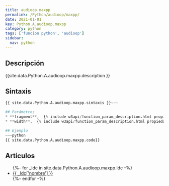 ```yaml
---
title: audioop.maxpp
permalink: /Python/audioop/maxpp/
date: 2021-01-01
key: Python.A.audioop.maxpp
category: python
tags: ['funcion python', 'audioop']
sidebar: 
  nav: python
---
```


## Descripción
{{site.data.Python.A.audioop.maxpp.description }}

## Sintaxis
~~~python
{{ site.data.Python.A.audioop.maxpp.sintaxis }}~~~

## Parámetros
* **fragment**,  {% include w3api/function_param_description.html propiedad=site.data.Python.A.audioop.maxpp valor="fragment" %}
* **width**,  {% include w3api/function_param_description.html propiedad=site.data.Python.A.audioop.maxpp valor="width" %}

## Ejemplo
~~~python
{{ site.data.Python.A.audioop.maxpp.code}}
~~~

## Artículos
<ul>
{%- for _ldc in site.data.Python.A.audioop.maxpp.ldc -%}
   <li>
       <a href="{{_ldc['url'] }}">{{ _ldc['nombre'] }}</a>
   </li>
{%- endfor -%}
</ul>
